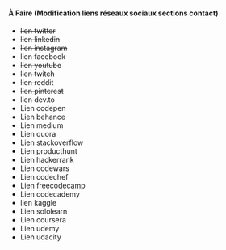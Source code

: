 #### À Faire (Modification liens réseaux sociaux sections contact)
- <strike>lien twitter</strike>
- <strike>lien linkedin</strike>
- <strike>lien instagram</strike>
- <strike>lien facebook</strike>
- <strike>lien youtube</strike>
- <strike>lien twitch</strike>
- <strike>lien reddit</strike>
- <strike>lien pinterest</strike>
- <strike>lien dev.to</strike>
- Lien codepen
- Lien behance
- Lien medium
- Lien quora
- Lien stackoverflow
- Lien producthunt
- Lien hackerrank
- Lien codewars
- Lien codechef
- Lien freecodecamp
- Lien codecademy
- lien kaggle
- Lien sololearn
- Lien coursera
- Lien udemy
- Lien udacity
